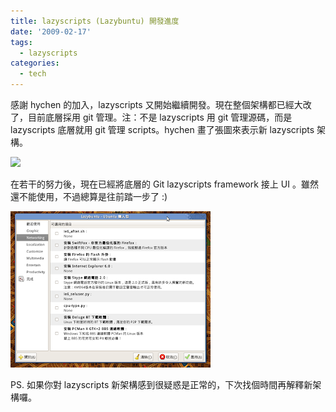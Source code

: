 ```yaml
---
title: lazyscripts (Lazybuntu) 開發進度
date: '2009-02-17'
tags:
  - lazyscripts
categories:
  - tech
---
```

感謝 hychen 的加入，lazyscripts 又開始繼續開發。現在整個架構都已經大改了，目前底層採用 git 管理。注：不是 lazyscripts 用 git 管理源碼，而是 lazyscripts 底層就用 git 管理 scripts。hychen 畫了張圖來表示新 lazyscripts 架構。  
  

[![](http://kalug.linux.org.tw/%7Ehychen/lazyscript_model.jpg)](images/0.jpg)

  
在若干的努力後，現在已經將底層的 Git lazyscripts framework 接上 UI 。雖然還不能使用，不過總算是往前踏一步了 :)  
  

[![](images/1.png)](http://1.bp.blogspot.com/_iOO0fC4NKLE/SZmU8IT98CI/AAAAAAAAGys/lIG5C8Q31Tw/s1600-h/lazyscripts.png)

  
PS. 如果你對 lazyscripts 新架構感到很疑惑是正常的，下次找個時間再解釋新架構囉。